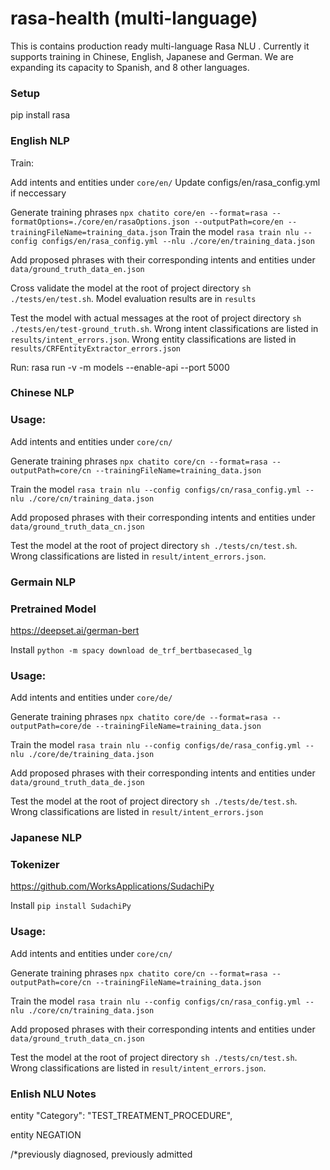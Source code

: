 # rasa-health (multi-language)

This is contains production ready multi-language Rasa NLU .
Currently it supports training in Chinese, English, Japanese and German. We are expanding its capacity to Spanish, and 8 other languages.

### Setup
pip install rasa

### English NLP
Train:

Add intents and entities under `core/en/`
Update configs/en/rasa_config.yml if neccessary

Generate training phrases `npx chatito core/en --format=rasa --formatOptions=./core/en/rasaOptions.json --outputPath=core/en --trainingFileName=training_data.json`
Train the model `rasa train nlu --config configs/en/rasa_config.yml --nlu ./core/en/training_data.json`

Add proposed phrases with their corresponding intents and entities under `data/ground_truth_data_en.json`

Cross validate the model at the root of project directory `sh ./tests/en/test.sh`. Model evaluation results are in `results`

Test the model with actual messages at the root of project directory `sh ./tests/en/test-ground_truth.sh`. Wrong intent classifications are listed in `results/intent_errors.json`. Wrong entity classifications are listed in `results/CRFEntityExtractor_errors.json`

Run:
rasa run -v -m models --enable-api --port 5000


### Chinese NLP

### Usage:

Add intents and entities under `core/cn/`

Generate training phrases `npx chatito core/cn --format=rasa --outputPath=core/cn --trainingFileName=training_data.json`

Train the model `rasa train nlu --config configs/cn/rasa_config.yml --nlu ./core/cn/training_data.json`

Add proposed phrases with their corresponding intents and entities under `data/ground_truth_data_cn.json`

Test the model at the root of project directory `sh ./tests/cn/test.sh`. Wrong classifications are listed in `result/intent_errors.json`.

### Germain NLP

### Pretrained Model

https://deepset.ai/german-bert

Install `python -m spacy download de_trf_bertbasecased_lg`

### Usage:

Add intents and entities under `core/de/`

Generate training phrases `npx chatito core/de --format=rasa --outputPath=core/de --trainingFileName=training_data.json`

Train the model `rasa train nlu --config configs/de/rasa_config.yml --nlu ./core/de/training_data.json`

Add proposed phrases with their corresponding intents and entities under `data/ground_truth_data_de.json`

Test the model at the root of project directory `sh ./tests/de/test.sh`. Wrong classifications are listed in `result/intent_errors.json`

### Japanese NLP

### Tokenizer

https://github.com/WorksApplications/SudachiPy

Install `pip install SudachiPy`

### Usage:

Add intents and entities under `core/cn/`

Generate training phrases `npx chatito core/cn --format=rasa --outputPath=core/cn --trainingFileName=training_data.json`

Train the model `rasa train nlu --config configs/cn/rasa_config.yml --nlu ./core/cn/training_data.json`

Add proposed phrases with their corresponding intents and entities under `data/ground_truth_data_cn.json`

Test the model at the root of project directory `sh ./tests/cn/test.sh`. Wrong classifications are listed in `result/intent_errors.json`.

### Enlish NLU Notes

entity
"Category": "TEST_TREATMENT_PROCEDURE",

entity
NEGATION

/\*previously diagnosed, previously admitted
